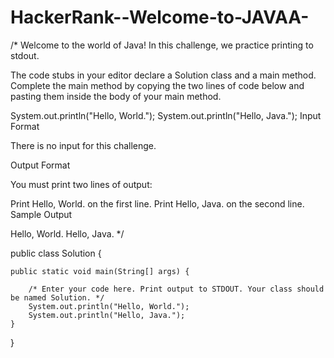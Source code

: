 # HackerRank--Welcome-to-JAVAA-

/*
Welcome to the world of Java! In this challenge, we practice printing to stdout.

The code stubs in your editor declare a Solution class and a main method. Complete the main method by copying the two lines of code below and pasting them inside the body of your main method.

System.out.println("Hello, World.");
System.out.println("Hello, Java.");
Input Format

There is no input for this challenge.

Output Format

You must print two lines of output:

Print Hello, World. on the first line.
Print Hello, Java. on the second line.
Sample Output

Hello, World.
Hello, Java.
*/

public class Solution {

    public static void main(String[] args) {

        /* Enter your code here. Print output to STDOUT. Your class should be named Solution. */
        System.out.println("Hello, World.");
        System.out.println("Hello, Java.");
    }
}
